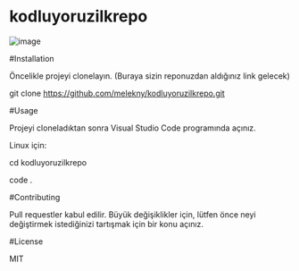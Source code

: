 # kodluyoruzilkrepo

![image](https://user-images.githubusercontent.com/93257346/156168845-150b0572-a0c0-430a-bd9a-a81ec2b129bb.png)

#Installation

Öncelikle projeyi clonelayın. (Buraya sizin reponuzdan aldığınız link gelecek)

git clone https://github.com/melekny/kodluyoruzilkrepo.git

#Usage

Projeyi cloneladıktan sonra Visual Studio Code programında açınız.

Linux için:

cd kodluyoruzilkrepo

code .

#Contributing

Pull requestler kabul edilir. Büyük değişiklikler için, lütfen önce neyi değiştirmek istediğinizi tartışmak için bir konu açınız.

#License

MIT
